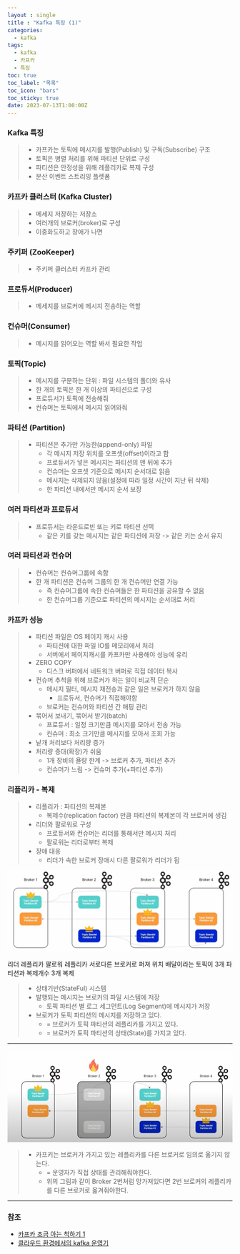 ```yaml
---
layout : single
title : "Kafka 특징 (1)"
categories:
  - kafka
tags:
  - kafka
  - 카프카
  - 특징
toc: true
toc_label: "목록"
toc_icon: "bars"
toc_sticky: true
date: 2023-07-13T1:00:00Z
---
```


### Kafka 특징

> - 카프카는 토픽에 메시지를 발행(Publish) 및 구독(Subscribe) 구조
> - 토픽은 병렬 처리를 위해 파티션 단위로 구성
> - 파티션은 안정성을 위해 레플리카로 복제 구성
> - 분산 이벤트 스트리밍 플렛폼

### 카프카 클러스터 (Kafka Cluster)
> - 메세지 저장하는 저장소 
> - 여러개의 브로커(broker)로 구성
> - 이중화도하고 장애가 나면 

### 주키퍼 (ZooKeeper) 
> - 주키퍼 클러스터 카프카 관리

### 프로듀서(Producer)
> - 메세지를 브로커에 메시지 전송하는 역할

### 컨슈머(Consumer)
> - 메시지를 읽어오는 역할 봐서 필요한 작업

### 토픽(Topic)
> - 메시지를 구분하는 단위 : 파일 시스템의 폴더와 유사 
> - 한 개의 토픽은 한 개 이상의 파티션으로 구성 
> - 프로듀서가 토픽에 전송해줘 
> - 컨슈머는 토픽에서 메시지 읽어와줘

### 파티션 (Partition)
> - 파티션은 추가만 가능한(append-only) 파일 
>   - 각 메시지 저장 위치를 오프셋(offset)이라고 함
>   - 프로듀서가 넣은 메시지는 파티션의 맨 뒤에 추가
>   - 컨슈머는 오프셋 기준으로 메시지 순서대로 읽음
>   - 메시지는 삭제되지 않음(설정에 따라 일정 시간이 지난 뒤 삭제)
>   - 한 파티션 내에서만 메시지 순서 보장

### 여러 파티션과 프로듀서
> - 프로듀서는 라운드로빈 또는 키로 파티션 선택
>   - 같은 키를 갖는 메시지는 같은 파티션에 저장 -> 같은 키는 순서 유지

### 여러 파티션과 컨슈머
> - 컨슈머는 컨슈머그룹에 속함
> - 한 개 파티션은 컨슈머 그룹의 한 개 컨슈머만 연결 가능
>   - 즉 컨슈머그룹에 속한 컨슈머들은 한 파티션을 공유할 수 없음
>   - 한 컨슈머그룹 기준으로 파티션의 메시지는 순서대로 처리 

### 카프카 성능
> - 파티션 파일은 OS 페이지 캐시 사용
>   - 파티션에 대한 파일 IO를 메모리에서 처리
>   - 서버에서 페이지캐시를 카프카만 사용해야 성능에 유리
> - ZERO COPY
>   - 디스크 버퍼에서 네트워크 버퍼로 직접 데이터 복사
> - 컨슈머 추척을 위해 브로커가 하는 일이 비교적 단순
>   - 메시지 필터, 메시지 재전송과 같은 일은 브로커가 하지 않음
>     - 프로듀서, 컨슈머가 직접해야함
>   - 브로커는 컨슈머와 파티션 간 매핑 관리 
> - 묶어서 보내기, 묶어서 받기(batch)
>   - 프로듀서 : 일정 크기만큼 메시지를 모아서 전송 가능
>   - 컨슈머 : 최소 크기만큼 메시지를 모아서 조회 가능
> - 낱개 처리보다 처리량 증가
> - 처리량 증대(확장)가 쉬움
>   - 1개 장비의 욜량 한계 -> 브로커 추가, 파티션 추가
>   - 컨슈머가 느림 -> 컨슈머 추가(+파티션 추가)


### 리플리카 - 복제
> - 리플리카 : 파티션의 복제본
>   - 복제수(replication factor) 만큼 파티션의 복제본이 각 브로커에 생김
> - 리더와 팔로워로 구성
>   - 프로듀서와 컨슈머는 리더를 통해서만 메시지 처리
>   - 팔로워는 리더로부터 복제
> - 장애 대응 
>   - 리더가 속한 브로커 장애시 다른 팔로워가 리더가 됨


![img.png](/assets/images/2307/12-1.png#center)

리더 레플리카 팔로워 레플리카 서로다른 브로커로 퍼져 위치 
배달이라는 토픽이  3개 파티션과 복제개수 3개 복제

> - 상태기반(StateFul) 시스템
> - 발행되는 메시지는 브로커의 파일 시스템에 저장
>   - 토픽 파티션 별 로그 세그먼트(Log Segment)에 메시지가 저장
> - 브로커가 토픽 파티션의 메시지를 저장하고 있다.
>   - = 브로커가 토픽 파티션의 레플리카를 가지고 있다.
>   - = 브로커가 토픽 파티션의 상태(State)를 가지고 있다.

***
![img_1.png](/assets/images/2307/12-2.png#center)

> - 카프키는 브로커가 가지고 있는 레플리카를 다른 브로커로 임의로 옮기지 않는다. 
>   - = 운영자가 직접 상태를 관리해줘야한다.
>   - 위의 그림과 같이 Broker 2번처럼 망가져있다면 2번 브로커의 레플리카를 다른 브로커로 옮겨줘야한다.

***

### 참조
- [카프카 조금 아는 척하기 1](https://www.youtube.com/watch?v=0Ssx7jJJADI) 
- [클라우드 환경에서의 kafka 운영기](https://www.youtube.com/watch?v=XyuqoWUCdGA)  